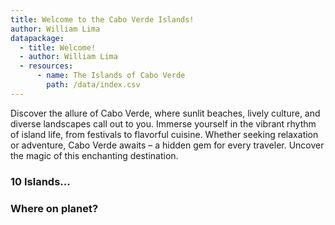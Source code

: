 ```yaml
---
title: Welcome to the Cabo Verde Islands!
author: William Lima
datapackage:
  - title: Welcome!
  - author: William Lima
  - resources:
      - name: The Islands of Cabo Verde
        path: /data/index.csv
---
```


Discover the allure of Cabo Verde, where sunlit beaches, lively culture, and diverse landscapes call out to you. Immerse yourself in the vibrant rhythm of island life, from festivals to flavorful cuisine. Whether seeking relaxation or adventure, Cabo Verde awaits – a hidden gem for every traveler. Uncover the magic of this enchanting destination.

### 10 Islands...

### Where on planet?
